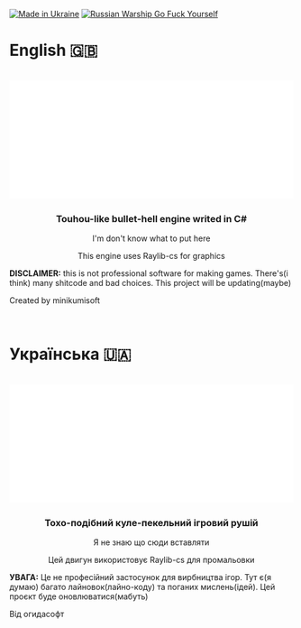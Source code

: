 [![Made in Ukraine](https://img.shields.io/badge/made_in-Ukraine-ffd700.svg?labelColor=0057b7)](https://stand-with-ukraine.pp.ua)
[![Russian Warship Go Fuck Yourself](https://raw.githubusercontent.com/vshymanskyy/StandWithUkraine/main/badges/RussianWarship.svg)](https://stand-with-ukraine.pp.ua)
# English 🇬🇧
<br/>
  <div align="center">
  <img src="eastSharpEng.png">
  <h3 align="center">Touhou-like bullet-hell engine writed in C#</h3>
  <p>I'm don't know what to put here</p>
  <p>This engine uses Raylib-cs for graphics</p>
  </div>
  <p><b>DISCLAIMER:</b> this is not professional software for making games. There's(i think) many shitcode and bad choices. This project will be updating(maybe)</p>
  <p>Created by minikumisoft</p>
<br>

# Українська 🇺🇦
<br/>
  <div align="center">
  <img src="eastSharp.png">
  <h3 align="center">Тохо-подібний куле-пекельний ігровий рушій</h3>
  <p>Я не знаю що сюди вставляти</p>
  <p>Цей двигун використовує Raylib-cs для промальовки</p>
  </div>
  <p><b>УВАГА:</b> Це не професійний застосунок для вирбництва ігор. Тут є(я думаю) багато лайновок(лайно-коду) та поганих мислень(ідей). Цей проєкт буде оновлюватися(мабуть)</p>
  <p>Від огидасофт</p>
<br>
